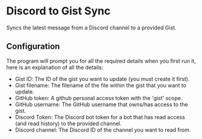 # Discord to Gist Sync

Syncs the latest message from a Discord channel to a provided Gist.

## Configuration
The program will prompt you for all the required details when you first run it, here is an explanation of all the details:

- Gist ID: The ID of the gist you want to update (you must create it first).
- Gist filename: The filename of the file within the gist that you want to update.
- GitHub token: A github personal access token with the 'gist' scope.
- GitHub username: The GitHub username that owns/has access to the gist.
- Discord Token: The Discord bot token for a bot that has read access (and read history) to the provided channel.
- Discord channel: The Discord ID of the channel you want to read from.
